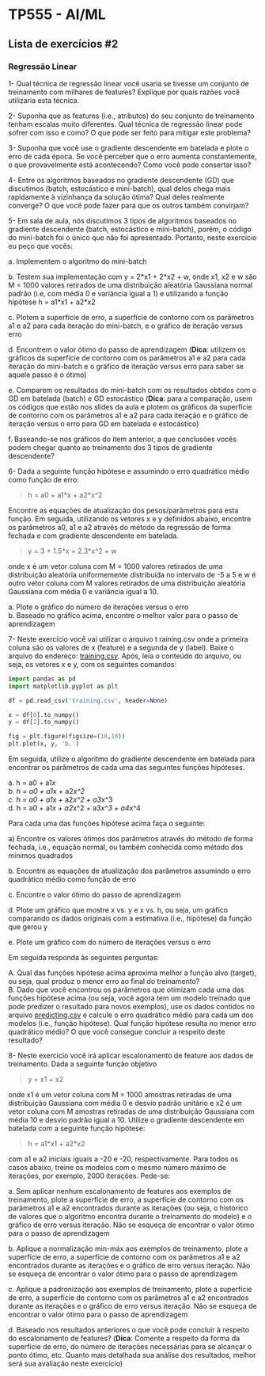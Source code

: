 # TP555 - AI/ML

## Lista de exercícios #2

### Regressão Linear

1- Qual técnica de regressão linear você usaria se tivesse um conjunto de treinamento com milhares de features? Explique por quais razões você utilizaria esta técnica.

2- Suponha que as features (i.e., atributos) do seu conjunto de treinamento tenham escalas muito diferentes. Qual técnica de regressão linear pode sofrer com isso e como? O que pode ser feito para mitigar este problema? 

3- Suponha que você use o gradiente descendente em batelada e plote o erro de cada época. Se você perceber que o erro aumenta constantemente, o que provavelmente está acontecendo? Como você pode consertar isso?

4- Entre os algoritmos baseados no gradiente descendente (GD) que discutimos (batch, estocástico e mini-batch), qual deles chega mais rapidamente à vizinhança da solução ótima? Qual deles realmente converge? O que você pode fazer para que os outros também convirjam?

5- Em sala de aula, nós discutimos 3 tipos de algoritmos baseados no gradiente descendente (batch, estocástico e mini-batch), porém, o código do mini-batch foi o
único que não foi apresentado. Portanto, neste exercício eu peço que vocês:

a. Implementem o algoritmo do mini-batch  

b. Testem sua implementação com y = 2\*x1 + 2\*x2 + w, onde x1, x2 e w são M = 1000 valores retirados de uma distribuição aleatória Gaussiana normal padrão (i.e, com média 0 e variância igual a 1) e utilizando a função hipótese h = a1\*x1 + a2\*x2  

c. Plotem a superfície de erro, a superfície de contorno com os parâmetros a1 e a2 para cada iteração do mini-batch, e o gráfico de iteração versus erro  

d. Encontrem o valor ótimo do passo de aprendizagem (**Dica**: utilizem os gráficos da superfície de contorno com os parâmetros a1 e a2 para cada iteração do mini-batch e o gráfico de iteração versus erro para saber se aquele passo é o ótimo)  

e. Comparem os resultados do mini-batch com os resultados obtidos com o GD em batelada (batch) e GD estocástico (**Dica**: para a comparação, usem os códigos que estão nos slides da aula e plotem os gráficos da superfície de contorno com os parâmetros a1 e a2 para cada iteração e o gráfico de iteração versus o erro para GD em batelada e estocástico)  

f. Baseando-se nos gráficos do item anterior, a que conclusões vocês podem chegar quanto ao treinamento dos 3 tipos de gradiente descendente?

6- Dada a seguinte função hipótese e assumindo o erro quadrático médio como função de erro:

> h = a0 + a1\*x + a2\*x^2

Encontre as equações de atualização dos pesos/parâmetros para esta função. Em seguida, utilizando os vetores x e y definidos abaixo, encontre os parâmetros a0, a1 e a2 através do método da regressão de forma fechada e com gradiente descendente em batelada.

> y = 3 + 1.5\*x + 2.3\*x^2 + w

onde x é um vetor coluna com M = 1000 valores retirados de uma distribuição aleatória uniformemente distribuída no intervalo de -5 a 5 e w é outro vetor coluna com M valores
retirados de uma distribuição aleatória Gaussiana com média 0 e variância igual a 10.

a. Plote o gráfico do número de iterações versus o erro     
b. Baseado no gráfico acima, encontre o melhor valor para o passo de aprendizagem

7- Neste exercício você vai utilizar o arquivo t raining.csv onde a primeira coluna são os valores de x (feature) e a segunda de y (label). Baixe o arquivo do endereço: 
[training.csv](https://drive.google.com/file/d/1SJNFETiF0nuM9-MPFIXcI3D0O7AK7pny/view). Após, leia o conteúdo do arquivo, ou seja, os vetores x e y, com os seguintes comandos:

```python
import pandas as pd
import matplotlib.pyplot as plt

df = pd.read_csv('training.csv', header=None)

x = df[0].to_numpy()
y = df[1].to_numpy()

fig = plt.figure(figsize=(10,10))
plt.plot(x, y, 'b.')
```

Em seguida, utilize o algoritmo do gradiente descendente em batelada para encontrar os parâmetros de cada uma das seguintes funções hipóteses.

a. h = a0 + a1*x     
b. h = a0 + a1*x + a2*x^2    
c. h = a0 + a1*x + a2*x^2 + a3*x^3    
d. h = a0 + a1*x + a2*x^2 + a3*x^3 + a4*x^4    

Para cada uma das funções hipótese acima faça o seguinte:

a) Encontre os valores ótimos dos parâmetros através do método de forma fechada, i.e., equação normal, ou também conhecida como método dos mínimos quadrados  

b. Encontre as equações de atualização dos parâmetros assumindo o erro quadrático médio como função de erro  

c. Encontre o valor ótimo do passo de aprendizagem  

d. Plote um gráfico que mostre x vs. y e x vs. h, ou seja, um gráfico comparando os dados originais com a estimativa (i.e., hipótese) da função que gerou y  

e. Plote um gráfico com do número de iterações versus o erro

Em seguida responda às seguintes perguntas:

A. Qual das funções hipótese acima aproxima melhor a função alvo (target), ou seja, qual produz o menor erro ao final do treinamento?   
B. Dado que você encontrou os parâmetros que otimizam cada uma das funções hipótese acima (ou seja, você agora tem um modelo treinado que pode predizer o resultado para novos exemplos), use os dados contidos no arquivo [predicting.csv](https://drive.google.com/file/d/1muKMqT56DFF10HPSXfSOltU1X5R7vY0H/view) e calcule o erro quadrático médio para cada um dos modelos (i.e., função hipótese). Qual função hipótese resulta no menor erro quadrático médio? O que você consegue concluir a respeito deste resultado?

8- Neste exercício você irá aplicar escalonamento de feature aos dados de treinamento. Dada a seguinte função objetivo
 
> y = x1 + x2

onde x1 é um vetor coluna com M = 1000 amostras retiradas de uma distribuição Gaussiana com média 0 e desvio padrão unitário e x2 é um vetor coluna com M amostras retiradas de uma distribuição Gaussiana com média 10 e desvio padrão igual a 10. Utilize o gradiente descendente em batelada com a seguinte função hipótese:

> h = a1\*x1 + a2\*x2

com a1 e a2 iniciais iguais a -20 e -20, respectivamente. Para todos os casos abaixo, treine os modelos com o mesmo número máximo de iterações, por exemplo, 2000 iterações. Pede-se:

a. Sem aplicar nenhum escalonamento de features aos exemplos de treinamento, plote a superfície de erro, a superfície de contorno com os parâmetros a1 e a2 encontrados durante as iterações (ou seja, o histórico de valores que o algoritmo encontra durante o treinamento do modelo) e o gráfico de erro versus iteração. Não se esqueça de encontrar o valor ótimo para o passo de aprendizagem  

b. Aplique a normalização min-máx aos exemplos de treinamento, plote a superfície de erro, a superfície de contorno com os parâmetros a1 e a2 encontrados durante as iterações e o gráfico de erro versus iteração. Não se esqueça de encontrar o valor ótimo para o passo de aprendizagem  

c. Aplique a padronização aos exemplos de treinamento, plote a superfície de erro, a superfície de contorno com os parâmetros a1 e a2 encontrados durante as iterações e o gráfico de erro versus iteração. Não se esqueça de encontrar o valor ótimo para o passo de aprendizagem  

d. Baseado nos resultados anteriores o que você pode concluir à respeito do escalonamento de features? (**Dica**: Comente a respeito da forma da superfície de erro, do número de iterações necessárias para se alcançar o ponto ótimo, etc. Quanto mais detalhada sua análise dos resultados, melhor será sua avaliação neste exercício)